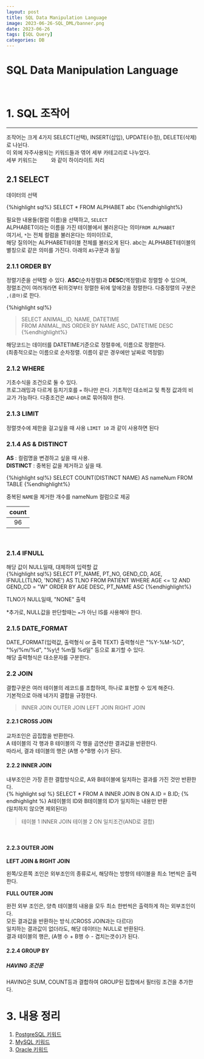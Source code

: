 ```yaml
---
layout: post
title: SQL Data Manipulation Language
image: 2023-06-26-SQL_DML/banner.png
date: 2023-06-26
tags: [SQL Query]
categories: DB
---
```


# SQL Data Manipulation Language

<br>

# 1. SQL 조작어
---   
조작어는 크게 4가지 SELECT(선택), INSERT(삽입), UPDATE(수정), DELETE(삭제)로 나뉜다.   
이 외에 자주사용되는 키워드들과 엮어 세부 카테고리로 나누었다.   
세부 키워드는 `    ` 와 같이 하이라이트 처리

## 2.1 SELECT
데이터의 선택   

{%highlight sql%}
SELECT *
FROM ALPHABET abc 
{%endhighlight%}   

필요한 내용들(컬럼 이름)을 선택하고, `SELECT`  
ALPHABET이라는 이름을 가진 테이블에서 불러온다는 의미`FROM ALPHABET`  
여기서, `*`는 전체 컬럼을 불러온다는 의미이므로,  
해당 질의어는 ALPHABET테이블 전체를 불러오게 된다.
abc는 ALPHABET테이블의 별칭으로 같은 의미를 가진다. 아래의 `AS`구문과 동일

### 2.1.1 ORDER BY

정렬기준을 선택할 수 있다.
**ASC**(순차정렬)과 **DESC**(역정렬)로 정렬할 수 있으며,  
정렬조건이 여러개라면 뒤의것부터 정렬한 뒤에 앞에것을 정렬한다.
다중정렬의 구분은 ```,(콤마)```로 한다.

{%highlight sql%}

> SELECT ANIMAL_ID, NAME, DATETIME  
> FROM ANIMAL_INS ORDER BY NAME ASC, DATETIME DESC
{%endhighlight%}

해당코드는 데이터를 DATETIME기준으로 정렬후에, 이름으로 정렬한다.  
(최종적으로는 이름으로 순차정렬. 이름이 같은 경우에만 날짜로 역정렬)

### 2.1.2 WHERE

기초수식을 조건으로 둘 수 있다.  
프로그래밍과 다르게 등치기호를 `=` 하나만 쓴다.
기초적인 대소비교 및 특정 값과의 비교가 가능하다.
다중조건은 ```AND```나 ```OR```로 묶어줘야 한다.

### 2.1.3 LIMIT

정렬갯수에 제한을 걸고싶을 때 사용
`LIMIT 10` 과 같이 사용하면 된다

### 2.1.4 AS & DISTINCT

**AS** : 컬럼명을 변경하고 싶을 때 사용.  
**DISTINCT** : 중복된 값을 제거하고 싶을 때.

{%highlight sql%}
SELECT COUNT(DISTINCT NAME) AS nameNum
FROM TABLE
{%endhighlight%}

중복된 ```NAME```을 제거한 개수를 nameNum 컬럼으로 제공

| count |
| :---: |
|  96   |

<br>

### 2.1.4 IFNULL   

해당 값이 NULL일때, 대체하여 입력할 값   
{%highlight sql%}
SELECT PT_NAME, PT_NO, GEND_CD, AGE, IFNULL(TLNO, 'NONE') AS TLNO
FROM PATIENT WHERE AGE <= 12 AND GEND_CD = "W" ORDER BY AGE DESC, PT_NAME ASC 
{%endhighlight%}

TLNO가 NULL일때, "NONE" 출력

*추가로, NULL값을 판단할때는 `=`가 아닌 IS를 사용해야 한다.

### 2.1.5 DATE_FORMAT

DATE_FORMAT(입력값, 출력형식 or 출력 TEXT)
출력형식은 "%Y-%M-%D", "%y/%m/%d", "%y년 %m월 %d일" 등으로 표기할 수 있다.   
해당 출력형식은 대소문자를 구분한다.   

### 2.2 JOIN
결합구문은 여러 테이블의 레코드를 조합하여, 하나로 표현할 수 있게 해준다.   
기본적으로 아래 네가지 결합을 규정한다.   
> INNER JOIN
> OUTER JOIN
> LEFT JOIN
> RIGHT JOIN

#### 2.2.1 CROSS JOIN   

교차조인은 곱집합을 반환한다.   
A 테이블의 각 행과 B 테이블의 각 행을 곱연산한 결과값을 반환한다.   
따라서, 결과 테이블의 행은 (A행 수*B행 수)가 된다.   

#### 2.2.2 INNER JOIN   

내부조인은 가장 흔한 결합방식으로, A와 B테이블에 일치하는 결과를 가진 것만 반환한다.   
{% highlight sql %}
SELECT *
FROM A INNER JOIN B
ON A.ID = B.ID;
{% endhighlight %}
A테이블의 ID와 B테이블의 ID가 일치하는 내용만 반환   
(일치하지 않으면 제외된다)   
> 테이블 1 INNER JOIN 테이블 2
> ON 일치조건(AND로 결합)
<br>
   
#### 2.2.3 OUTER JOIN

**LEFT JOIN & RIGHT JOIN**

왼쪽/오른쪽 조인은 외부조인의 종류로서, 해당하는 방향의 테이블을 최소 1번씩은 출력한다.   

**FULL OUTER JOIN**

완전 외부 조인은, 양측 테이블의 내용을 모두 최소 한번씩은 출력하게 하는 외부조인이다.   
모든 결과값을 반환하는 방식.(CROSS JOIN과는 다르다)   
일치하는 결과값이 없더라도, 해당 데이터는 NULL로 반환된다.   
결과 테이블의 행은, (A행 수 + B행 수 - 겹치는갯수)가 된다.

#### 2.2.4 GROUP BY

##### HAVING 조건문
HAVING은 SUM, COUNT등과 결합하여 GROUP된 집합에서 필터링 조건을 추가한다.

# 3. 내용 정리

1. [PostgreSQL 키워드](https://www.postgresql.kr/docs/10/sql-keywords-appendix.html)
2. [MySQL 키워드](https://dev.mysql.com/doc/refman/8.0/en/keywords.html)
3. [Oracle 키워드](https://docs.oracle.com/cd/A97630_01/appdev.920/a42525/apb.htm)